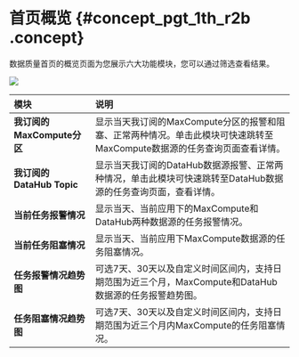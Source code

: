 # 首页概览 {#concept_pgt_1th_r2b .concept}

数据质量首页的概览页面为您展示六大功能模块，您可以通过筛选查看结果。

![](http://static-aliyun-doc.oss-cn-hangzhou.aliyuncs.com/assets/img/16392/15530699038762_zh-CN.png)

|模块|说明|
|:-|:-|
|**我订阅的MaxCompute分区**|显示当天我订阅的MaxCompute分区的报警和阻塞、正常两种情况。单击此模块可快速跳转至MaxCompute数据源的任务查询页面查看详情。|
|**我订阅的DataHub Topic**|显示当天我订阅的DataHub数据源报警、正常两种情况，单击此模块可快速跳转至DataHub数据源的任务查询页面，查看详情。|
|**当前任务报警情况**|显示当天、当前应用下的MaxCompute和DataHub两种数据源的任务报警情况。|
|**当前任务阻塞情况**|显示当天、当前应用下MaxCompute数据源的任务阻塞情况。|
|**任务报警情况趋势图**|可选7天、30天以及自定义时间区间内，支持日期范围为近三个月，MaxCompute和DataHub数据源的任务报警趋势图。|
|**任务阻塞情况趋势图**|可选7天、30天以及自定义时间区间内，支持日期范围为近三个月内MaxCompute的任务阻塞情况。|

